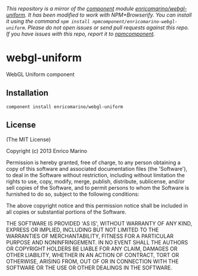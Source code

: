 *This repository is a mirror of the [component](http://component.io) module [enricomarino/webgl-uniform](http://github.com/enricomarino/webgl-uniform). It has been modified to work with NPM+Browserify. You can install it using the command `npm install npmcomponent/enricomarino-webgl-uniform`. Please do not open issues or send pull requests against this repo. If you have issues with this repo, report it to [npmcomponent](https://github.com/airportyh/npmcomponent).*
# webgl-uniform

WebGL Uniform component

## Installation

    component install enricomarino/webgl-uniform

## License

(The MIT License)

Copyright (c) 2013 Enrico Marino

Permission is hereby granted, free of charge, to any person obtaining
a copy of this software and associated documentation files (the
'Software'), to deal in the Software without restriction, including
without limitation the rights to use, copy, modify, merge, publish,
distribute, sublicense, and/or sell copies of the Software, and to
permit persons to whom the Software is furnished to do so, subject to
the following conditions:

The above copyright notice and this permission notice shall be
included in all copies or substantial portions of the Software.

THE SOFTWARE IS PROVIDED 'AS IS', WITHOUT WARRANTY OF ANY KIND,
EXPRESS OR IMPLIED, INCLUDING BUT NOT LIMITED TO THE WARRANTIES OF
MERCHANTABILITY, FITNESS FOR A PARTICULAR PURPOSE AND NONINFRINGEMENT.
IN NO EVENT SHALL THE AUTHORS OR COPYRIGHT HOLDERS BE LIABLE FOR ANY
CLAIM, DAMAGES OR OTHER LIABILITY, WHETHER IN AN ACTION OF CONTRACT,
TORT OR OTHERWISE, ARISING FROM, OUT OF OR IN CONNECTION WITH THE
SOFTWARE OR THE USE OR OTHER DEALINGS IN THE SOFTWARE.
